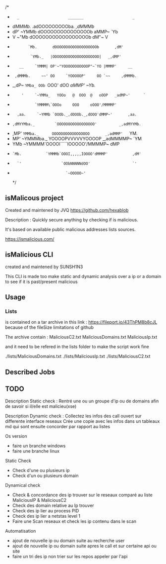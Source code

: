 /\*

-       _                      _______                      _
- _dMMMb._ .adOOOOOOOOOba. _,dMMMb_
- dP' ~YMMb dOOOOOOOOOOOOOOOb aMMP~ `Yb
- V ~"Mb dOOOOOOOOOOOOOOOOOb dM"~ V
-            `Mb.       dOOOOOOOOOOOOOOOOOOOb       ,dM'
-             `YMb._   |OOOOOOOOOOOOOOOOOOOOO|   _,dMP'
-        __     `YMMM| OP'~"YOOOOOOOOOOOP"~`YO |MMMP'     __
-      ,dMMMb.     ~~' OO     `YOOOOOP'     OO `~~     ,dMMMb.
- _,dP~ `YMba_ OOb `OOO' dOO _aMMP' ~Yb._
-         '     `~YMMa_   YOOo   @  OOO  @   oOOP   _adMP~'      `
-               `YMMMM\`OOOo     OOO     oOOO'/MMMMP'
-       ,aa.     `~YMMb `OOOb._,dOOOb._,dOOO'dMMP~'       ,aa.
-     ,dMYYMba._         `OOOOOOOOOOOOOOOOO'          _,adMYYMb.
- ,MP' `YMMba._      OOOOOOOOOOOOOOOOO       _,adMMP'   `YM.
- MP' ~YMMMba._ YOOOOPVVVVVYOOOOP _,adMMMMP~ `YM
- YMb ~YMMMM\`OOOOI`````IOOOOO'/MMMMP~ dMP
-     `Mb.           `YMMMb`OOOI,,,,,IOOOO'dMMMP'           ,dM'
-       `'                  `OObNNNNNdOO'                   `'
-                             `~OOOOO~'
  \*/

## isMalicous project

Created and maintened by JVQ https://github.com/hexablob

Description : Quickly secure anything by checking if is malicious.

It's based on available public malicious addresses lists sources.

https://ismalicious.com/

## isMalicious CLI

created and maintened by SUNSH1N3

This CLI is made too make static and dynamic analysis over a ip or a domain to see if it is past/present malicious

## Usage

### Lists

is contained on a tar archive in this link : https://fileport.io/43ThPM8b8cJL because of the fileSize limitations of github

The archive contain :
MaliciousC2.txt
MaliciousDomains.txt
MaliciousIp.txt

and it need to be refered in the lists folder to make the script work fine

./lists/MaliciousDomains.txt
./lists/MaliciousIp.txt
./lists/MaliciousC2.txt

## Described Jobs

## TODO

Description Static check : Rentré une ou un groupe d'ip ou de domains afin de savoir si il/elle est malicieu(xse)

Description Dynamic check : Collectez les infos des call ouvert sur differente interface reseaux
Crée une copie avec les infos dans un tableaux md qui sont ensuite concorder par rapport au listes

Os version

- faire un branche windows
- faire une branche linux

Static Check

- Check d'une ou plusieurs ip
- Check d'un ou plusieurs domain

Dynamical check

- Check & concordance des ip trouver sur le reseaux comparé au liste MaliciousIP & MaliciousC2
- Check des domain relative au Ip trouver
- Check des ip lier au process PID
- Check des ip lier a netstas level 1
- Faire une Scan reseaux et check les ip contenu dans le scan

Automatisation

- ajout de nouvelle ip ou domain suite au recherche user
- ajout de nouvelle ip ou domain suite apres le call et sur certaine api ou site
- faire un tri des ip non trier sur les repos appeler par l'api

